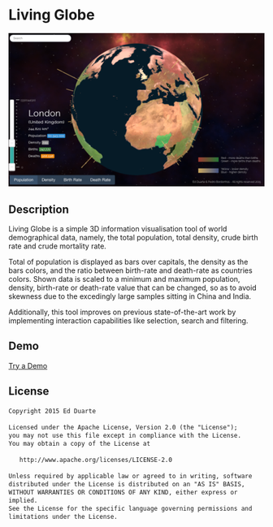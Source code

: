 # Living Globe

![Screenshot](screenshot.png)

## Description

Living Globe is a simple 3D information visualisation tool of world demographical data, namely, the total population, total density, crude birth rate and crude mortality rate.

Total of population is displayed as bars over capitals, the density as the bars colors, and the ratio between birth-rate and death-rate as countries colors. Shown data is scaled to a minimum and maximum population, density, birth-rate or death-rate value that can be changed, so as to avoid skewness due to the excedingly large samples sitting in China and India.

Additionally, this tool improves on previous state-of-the-art work by implementing interaction capabilities like selection, search and filtering.

## Demo

[Try a Demo](https://cdn.rawgit.com/edduarte/living-globe/master/index.html)

## License

    Copyright 2015 Ed Duarte

    Licensed under the Apache License, Version 2.0 (the "License");
    you may not use this file except in compliance with the License.
    You may obtain a copy of the License at

       http://www.apache.org/licenses/LICENSE-2.0

    Unless required by applicable law or agreed to in writing, software
    distributed under the License is distributed on an "AS IS" BASIS,
    WITHOUT WARRANTIES OR CONDITIONS OF ANY KIND, either express or implied.
    See the License for the specific language governing permissions and
    limitations under the License.
